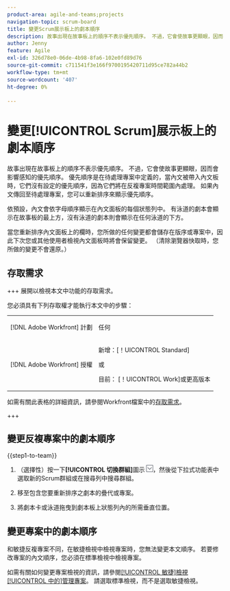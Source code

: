 ```yaml
---
product-area: agile-and-teams;projects
navigation-topic: scrum-board
title: 變更Scrum展示板上的劇本順序
description: 故事出現在故事板上的順序不表示優先順序。 不過，它會使故事更顯眼，因而會影響感知的優先順序。 預設情況下，內文會依字母順序顯示在內文面板上的每個[!UICONTROL 狀態]欄中。
author: Jenny
feature: Agile
exl-id: 326d78e0-06de-4b98-8fa6-102e0fd89d76
source-git-commit: c711541f3e166f9700195420711d95ce782a44b2
workflow-type: tm+mt
source-wordcount: '407'
ht-degree: 0%

---
```


# 變更[!UICONTROL Scrum]展示板上的劇本順序

故事出現在故事板上的順序不表示優先順序。 不過，它會使故事更顯眼，因而會影響感知的優先順序。 優先順序是在待處理專案中定義的，當內文被帶入內文板時，它們沒有設定的優先順序，因為它們將在反複專案時間範圍內處理。 如果內文傳回至待處理專案，您可以重新排序來顯示優先順序。

依預設，內文會依字母順序顯示在內文面板的每個狀態列中。 有泳道的劇本會顯示在故事板的最上方，沒有泳道的劇本則會顯示在任何泳道的下方。

當您重新排序內文面板上的欄時，您所做的任何變更都會儲存在版序或專案中，因此下次您或其他使用者檢視內文面板時將會保留變更。 （清除瀏覽器快取時，您所做的變更不會還原。）

## 存取需求

+++ 展開以檢視本文中功能的存取需求。

您必須具有下列存取權才能執行本文中的步驟：

<table style="table-layout:auto"> 
 <tbody> 
  <tr> 
   <td role="rowheader">[!DNL Adobe Workfront] 計劃</td> 
   <td> <p>任何</p> </td> 
  </tr> 
  <tr> 
   <td role="rowheader">[!DNL Adobe Workfront] 授權</td> 
   <td> <p>新增：[！UICONTROL Standard]</p> 
   或
   <p>目前： [！UICONTROL Work]或更高版本</p> </td> 
  </tr>
 </tbody> 
</table>

如需有關此表格的詳細資訊，請參閱Workfront檔案中的[存取需求](/help/quicksilver/administration-and-setup/add-users/access-levels-and-object-permissions/access-level-requirements-in-documentation.md)。

+++

## 變更反複專案中的劇本順序

{{step1-to-team}}

1. （選擇性）按一下&#x200B;**[!UICONTROL 切換群組]**&#x200B;圖示![切換群組圖示](assets/switch-team-icon.png)，然後從下拉式功能表中選取新的Scrum群組或在搜尋列中搜尋群組。

1. 移至包含您要重新排序之劇本的疊代或專案。
1. 將劇本卡或泳道拖曳到劇本板上狀態列內的所需垂直位置。

## 變更專案中的劇本順序

和敏捷反複專案不同，在敏捷檢視中檢視專案時，您無法變更本文順序。 若要修改專案的內文順序，您必須在標準檢視中檢視專案。

如需有關如何變更專案檢視的資訊，請參閱[[!UICONTROL 敏捷]檢視[!UICONTROL 中的]管理專案](../../../manage-work/projects/manage-projects/manage-projects-in-agile-view.md)。 請選取標準檢視，而不是選取敏捷檢視。
